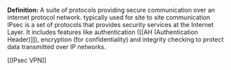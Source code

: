 **Definition:**
 A suite of protocols providing secure communication over an internet protocol network.
typically used for site to site communication
IPsec is a set of protocols that provides security services at the Internet Layer. It includes features like authentication ([[AH (Authentication Header)]]), encryption (for confidentiality) and integrity checking to protect data transmitted over IP networks.


[[IPsec VPN]]